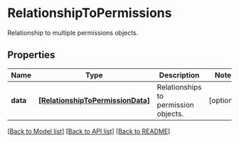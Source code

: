 # RelationshipToPermissions

Relationship to multiple permissions objects.

## Properties
Name | Type | Description | Notes
------------ | ------------- | ------------- | -------------
**data** | [**[RelationshipToPermissionData]**](RelationshipToPermissionData.md) | Relationships to permission objects. | [optional] 

[[Back to Model list]](README.md#documentation-for-models) [[Back to API list]](README.md#documentation-for-api-endpoints) [[Back to README]](README.md)


